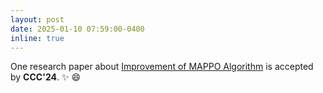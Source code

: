 ```yaml
---
layout: post
date: 2025-01-10 07:59:00-0400
inline: true
---
```


One research paper about [Improvement of MAPPO Algorithm](https://ieeexplore.ieee.org/abstract/document/10887029) is accepted by **CCC'24**. :sparkles: :smile:
